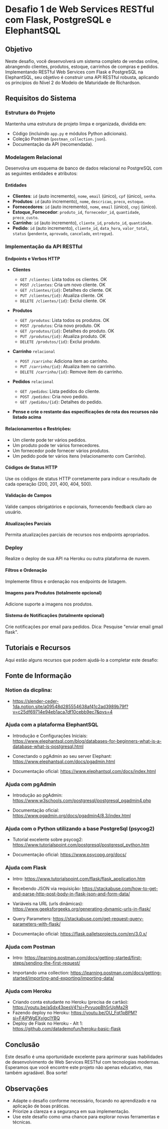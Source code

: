 # Desafio 1 de Web Services RESTful com Flask, PostgreSQL e ElephantSQL

## Objetivo
Neste desafio, você desenvolverá um sistema completo de vendas online, abrangendo clientes, produtos, estoque, carrinhos de compras e pedidos. Implementando RESTful Web Services com Flask e PostgreSQL na ElephantSQL, seu objetivo é construir uma API RESTful robusta, aplicando os princípios do Nível 2 do Modelo de Maturidade de Richardson.

## Requisitos do Sistema

### Estrutura do Projeto
Mantenha uma estrutura de projeto limpa e organizada, dividida em:
- Código (incluindo `app.py` e módulos Python adicionais).
- Coleção Postman (`postman_collection.json`).
- Documentação da API (recomendada).

### Modelagem Relacional
Desenvolva um esquema de banco de dados relacional no PostgreSQL com as seguintes entidades e atributos:

#### Entidades
- **Clientes**: `id` (auto incremento), `nome`, `email` (único), `cpf` (único), `senha`.
- **Produtos**: `id` (auto incremento), `nome`, `descricao`, `preco`, `estoque`.
- **Fornecedores**: `id` (auto incremento), `nome`, `email` (único), `cnpj` (único).
- **Estoque_Fornecedor**: `produto_id`, `fornecedor_id`, `quantidade`, `preco_custo`.
- **Carrinho**: `id` (auto incremento), `cliente_id`, `produto_id`, `quantidade`.
- **Pedido**: `id` (auto incremento), `cliente_id`, `data_hora`, `valor_total`, `status` (`pendente`, `aprovado`, `cancelado`, `entregue`).

### Implementação da API RESTful

#### Endpoints e Verbos HTTP

- **Clientes**
  - `GET /clientes`: Lista todos os clientes. OK  
  - `POST /clientes`: Cria um novo cliente. OK
  - `GET /clientes/{id}`: Detalhes do cliente. OK
  - `PUT /clientes/{id}`: Atualiza cliente. OK
  - `DELETE /clientes/{id}`: Exclui cliente. OK

- **Produtos**
  - `GET /produtos`: Lista todos os produtos. OK
  - `POST /produtos`: Cria novo produto. OK 
  - `GET /produtos/{id}`: Detalhes do produto. OK
  - `PUT /produtos/{id}`: Atualiza produto. OK
  - `DELETE /produtos/{id}`: Exclui produto.

- **Carrinho** `relacional`
  - `POST /carrinho`: Adiciona item ao carrinho.
  - `PUT /carrinho/{id}`: Atualiza item no carrinho.
  - `DELETE /carrinho/{id}`: Remove item do carrinho.

- **Pedidos** `relacional`
  - `GET /pedidos`: Lista pedidos do cliente.
  - `POST /pedidos`: Cria novo pedido.
  - `GET /pedidos/{id}`: Detalhes do pedido.

- **Pense e crie o restante das especificações de rota dos recursos não listado acima**


#### Relacionamentos e Restrições:

- Um cliente pode ter vários pedidos.
- Um produto pode ter vários fornecedores.
- Um fornecedor pode fornecer vários produtos.
- Um pedido pode ter vários itens (relacionamento com Carrinho).


#### Códigos de Status HTTP

Use os códigos de status HTTP corretamente para indicar o resultado de cada operação (200, 201, 400, 404, 500).

#### Validação de Campos

Valide campos obrigatórios e opcionais, fornecendo feedback claro ao usuário.

#### Atualizações Parciais

Permita atualizações parciais de recursos nos endpoints apropriados.

### Deploy

Realize o deploy de sua API na Heroku ou outra plataforma de nuvem.

#### Filtros e Ordenação

Implemente filtros e ordenação nos endpoints de listagem.

#### Imagens para Produtos (totalmente opcional)

Adicione suporte a imagens nos produtos.

#### Sistema de Notificações (totalmente opcional)

Crie notificações por email para pedidos. Dica: Pesquise "enviar email gmail flask".

## Tutoriais e Recursos

Aqui estão alguns recursos que podem ajudá-lo a completar este desafio:

## Fonte de Informação

### Notion da dicplina: 
- https://slender-ceder-1da.notion.site/a09548d285554638af41c2ad3989b79f?v=c25df69714e94eb1aca7df10cebb9ec7&pvs=4


### Ajuda com a plataforma ElephantSQL

- Introdução e Configurações Iniciais: https://www.elephantsql.com/blog/databases-for-beginners-what-is-a-database-what-is-postgresql.html

- Conectando o pgAdmin ao seu server Elephant: https://www.elephantsql.com/docs/pgadmin.html

- Documentação oficial: https://www.elephantsql.com/docs/index.html

### Ajuda com pgAdmin

- Introdução ao pgAdmin: https://www.w3schools.com/postgresql/postgresql_pgadmin4.php

- Documentação oficial: https://www.pgadmin.org/docs/pgadmin4/8.3/index.html

### Ajuda com o Python utilizando a base PostgreSql (psycog2)

- Tutorial excelente sobre psycog2: https://www.tutorialspoint.com/postgresql/postgresql_python.htm

- Documentação oficial: https://www.psycopg.org/docs/

### Ajuda com Flask

- Intro: https://www.tutorialspoint.com/flask/flask_application.htm

- Recebendo JSON via requisição: https://stackabuse.com/how-to-get-and-parse-http-post-body-in-flask-json-and-form-data/

- Variáveis na URL (urls dinâmicas): https://www.geeksforgeeks.org/generating-dynamic-urls-in-flask/

- Query Parameters: https://stackabuse.com/get-request-query-parameters-with-flask/

- Documentação oficial: https://flask.palletsprojects.com/en/3.0.x/

### Ajuda com Postman

- Intro: https://learning.postman.com/docs/getting-started/first-steps/sending-the-first-request/

- Importando uma collection: https://learning.postman.com/docs/getting-started/importing-and-exporting/importing-data/


### Ajuda com Heroku

- Criando conta estudante no Heroku (precisa de cartão): https://youtu.be/aSdx43pesV4?si=PvvuopBh5rUpMa2R
- Fazendo deploy no Heroku: https://youtu.be/OU_Fqt1pBPM?si=F4jPWgEXyigcIYBQ
- Deploy de Flask no Heroku - Alt 1: https://github.com/datademofun/heroku-basic-flask 

## Conclusão

Este desafio é uma oportunidade excelente para aprimorar suas habilidades de desenvolvimento de Web Services RESTful com tecnologias modernas. Esperamos que você encontre este projeto não apenas educativo, mas também agradável. Boa sorte!

## Observações

- Adapte o desafio conforme necessário, focando no aprendizado e na aplicação de boas práticas.
- Priorize a clareza e a segurança em sua implementação.
- Use este desafio como uma chance para explorar novas ferramentas e técnicas.
